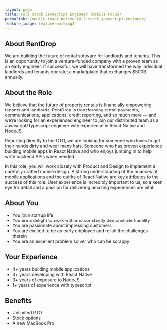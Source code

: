 ```yaml
---
layout: page
title: Full Stack Javascript Engineer (Mobile Focus)
permalink: /mobile-react-native-full-stack-javascript-engineer/
feature_image: feature-working2
---
```


## About RentDrop
We are building the future of rental software for landlords and tenants. This is an opportunity to join a venture-funded company with a proven team as an early engineer. If successful, we will have transformed the way individual landlords and tenants operate; a marketplace that exchanges $500B annually.

## About the Role
We believe that the future of property rentals is financially empowering tenants and landlords. RentDrop is transforming rental payments, communications, applications, credit reporting, and so much more — and we’re looking for an experienced engineer to join our distributed team as a Javascript/Typescript engineer with experience in React Native and NodeJS.

Reporting directly to the CTO, we are looking for someone who loves to get their hands dirty and wear many hats. Someone who has proven experience building mobile apps in React Native and who enjoys jumping in to help write backend APIs when needed.

In this role, you will work closely with Product and Design to implement a carefully crafted mobile design. A strong understanding of the nuances of mobile applications and the quirks of React Native are key attributes to the success of this role. User experience is incredibly important to us, so a keen eye for detail and a passion for delivering amazing experiences are vital.

## About You
- You _love_ startup life
- You are a delight to work with and constantly demonstrate humility
- You are passionate about impressing customers
- You are excited to be an early employee and relish the challenges therein
- You are an excellent problem solver who can be scrappy

## Your Experience
- 4+ years building mobile applications
- 3+ years developing with React Native
- 3+ years of exposure to NodeJS
- 1+ years of experience with typescript

## Benefits
- Unlimited PTO
- Stock options
- A new MacBook Pro

<div id="gac-widget"></div>
<script>
	(function(w,d,t,g){GAC=w.GAC||function(){GAC.callMethod?GAC.callMethod.apply(GAC,arguments):(GAC.q=w.GAC.q||[]).push(arguments);};
	GAC.q=[];g=d.createElement(t);s=d.getElementsByTagName(t)[0];g.src='https://grabacoffee.io/sdk.min.js';g.async=true;
	s.parentNode.insertBefore(g, s);})(window, document, 'script');

	GAC('init', { company: 'rentdrop', selector: 'gac-widget', employee: 'nick' });
</script>
